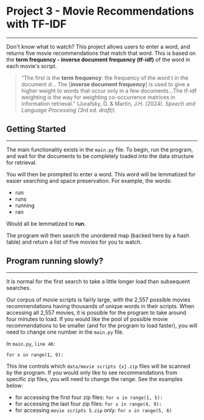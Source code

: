 # Project 3 - Movie Recommendations with TF-IDF

---
Don't know what to watch? 
This project allows users to enter a word, and returns five movie recommendations that match that word. 
This is based on the **term frequency - inverse document frequency (tf-idf)** of the word in each movie's script.

>"The first is the **term frequency**: the frequency of the word t in the
document *d*... The [**inverse document frequency**] is used to give a higher weight to words that occur
only in a few documents...The tf-idf weighting is the way for weighting co-occurrence matrices in information retrieval." (Jurafsky, D. & Martin, J.H. (2024). *Speech and Language Processing (3rd ed. draft)*)

## Getting Started

---
The main functionality exists in the `main.py` file. 
To begin, run the program, and wait for the documents 
to be completely loaded into the data structure for retrieval. 

You will then be prompted to enter a word. This word will be lemmatized 
for easier searching and space preservation. For example, the words:
- run
- runs
- running
- ran

Would all be lemmatized to **run**. 

The program will then search the unordered map (backed here by 
a hash table) and return a list of five movies for you to watch. 

## Program running slowly?

---

It is normal for the first search to take a little longer load than subsequent searches. 

Our corpus of movie scripts is fairly large, with the
2,557 possible movies recommendations having thousands of unique words in their scripts. 
When accessing all 2,557 movies, it is possible for the program to take
around four minutes to load. If you would like the pool of possible
movie recommendations to be smaller (and for the program to load faster), 
you will need to change one number in the `main.py` file. 

In `main.py`, `line 46`:

`for x in range(1, 9):`

This line controls which `data/movie scripts {x}.zip` files will be scanned by 
the program. If you would only like to see recommendations from specific zip files,
you will need to change the range. See the examples below:

- for accessing the first four zip files: `for x in range(1, 5):`
- for accessing the last four zip files: `for x in range(4, 9):`
- for accessing `movie scripts 5.zip` only: `for x in range(5, 6)`